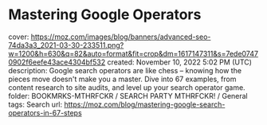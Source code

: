 # Mastering Google Operators

cover: https://moz.com/images/blog/banners/advanced-seo-74da3a3_2021-03-30-233511.png?w=1200&h=630&q=82&auto=format&fit=crop&dm=1617147311&s=7ede07470902f6eefe43ace4304bf532
created: November 10, 2022 5:02 PM (UTC)
description: Google search operators are like chess – knowing how the pieces move doesn't make you a master. Dive into 67 examples, from content research to site audits, and level up your search operator game.
folder: BOOKMRKS-MTHRFCKR / SEARCH PARTY MTHRFCKR! / General
tags: Search
url: https://moz.com/blog/mastering-google-search-operators-in-67-steps